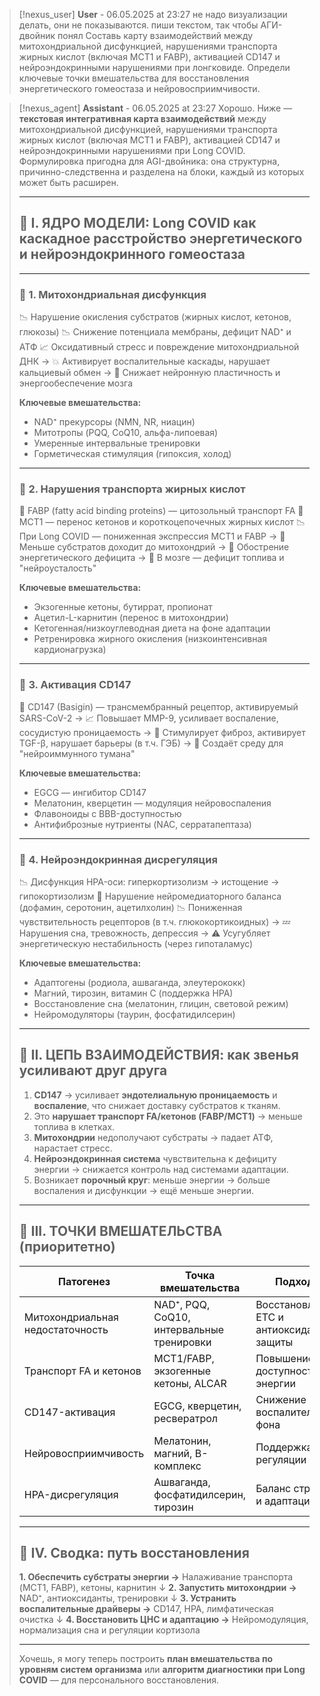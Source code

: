 >[!nexus_user] **User** - 06.05.2025 at 23:27
> не надо визуализации делать, они не показываются. пиши текстом, так чтобы АГИ-двойник понял 
> Составь карту взаимодействий между митохондриальной дисфункцией, нарушениями транспорта жирных кислот (включая MCT1 и FABP), активацией CD147 и нейроэндокринными нарушениями при лонгковиде. Определи ключевые точки вмешательства для восстановления энергетического гомеостаза и нейровосприимчивости.
<!-- UID: 6a525758-e114-45ae-b1a3-9128b814228a -->




>[!nexus_agent] **Assistant** - 06.05.2025 at 23:27
> Хорошо. Ниже — **текстовая интегративная карта взаимодействий** между митохондриальной дисфункцией, нарушениями транспорта жирных кислот (включая MCT1 и FABP), активацией CD147 и нейроэндокринными нарушениями при Long COVID. Формулировка пригодна для AGI-двойника: она структурна, причинно-следственна и разделена на блоки, каждый из которых может быть расширен.
> 
> ---
> 
> ## 🔷 **I. ЯДРО МОДЕЛИ: Long COVID как каскадное расстройство энергетического и нейроэндокринного гомеостаза**
> 
> ---
> 
> ### 🔹 1. Митохондриальная дисфункция 
> 📉 Нарушение окисления субстратов (жирных кислот, кетонов, глюкозы) 
> 📉 Снижение потенциала мембраны, дефицит NAD⁺ и АТФ 
> 📈 Оксидативный стресс и повреждение митохондриальной ДНК 
> → 💥 Активирует воспалительные каскады, нарушает кальциевый обмен 
> → 🧠 Снижает нейронную пластичность и энергообеспечение мозга 
> 
> **Ключевые вмешательства:**
> - NAD⁺ прекурсоры (NMN, NR, ниацин) 
> - Митотропы (PQQ, CoQ10, альфа-липоевая) 
> - Умеренные интервальные тренировки 
> - Горметическая стимуляция (гипоксия, холод)
> 
> ---
> 
> ### 🔹 2. Нарушения транспорта жирных кислот 
> 🛑 FABP (fatty acid binding proteins) — цитозольный транспорт FA 
> 🛑 MCT1 — перенос кетонов и короткоцепочечных жирных кислот 
> 📉 При Long COVID — пониженная экспрессия MCT1 и FABP 
> → 🚫 Меньше субстратов доходит до митохондрий 
> → 🔋 Обострение энергетического дефицита 
> → 🧠 В мозге — дефицит топлива и "нейроусталость"
> 
> **Ключевые вмешательства:**
> - Экзогенные кетоны, бутиррат, пропионат 
> - Ацетил-L-карнитин (перенос в митохондрии) 
> - Кетогенная/низкоуглеводная диета на фоне адаптации 
> - Ретренировка жирного окисления (низкоинтенсивная кардионагрузка)
> 
> ---
> 
> ### 🔹 3. Активация CD147 
> 🧬 CD147 (Basigin) — трансмембранный рецептор, активируемый SARS-CoV-2 
> → 📈 Повышает MMP-9, усиливает воспаление, сосудистую проницаемость 
> → 💢 Стимулирует фиброз, активирует TGF-β, нарушает барьеры (в т.ч. ГЭБ) 
> → 🧠 Создаёт среду для "нейроиммунного тумана"
> 
> **Ключевые вмешательства:**
> - EGCG — ингибитор CD147 
> - Мелатонин, кверцетин — модуляция нейровоспаления 
> - Флавоноиды с BBB-доступностью 
> - Антифиброзные нутриенты (NAC, серратапептаза)
> 
> ---
> 
> ### 🔹 4. Нейроэндокринная дисрегуляция 
> 📉 Дисфункция HPA-оси: гиперкортизолизм → истощение → гипокортизолизм 
> 🧠 Нарушение нейромедиаторного баланса (дофамин, серотонин, ацетилхолин) 
> 📉 Пониженная чувствительность рецепторов (в т.ч. глюкокортикоидных) 
> → 💤 Нарушения сна, тревожность, депрессия 
> → ⚠️ Усугубляет энергетическую нестабильность (через гипоталамус)
> 
> **Ключевые вмешательства:**
> - Адаптогены (родиола, ашваганда, элеутерококк) 
> - Магний, тирозин, витамин C (поддержка HPA) 
> - Восстановление сна (мелатонин, глицин, световой режим) 
> - Нейромодуляторы (таурин, фосфатидилсерин)
> 
> ---
> 
> ## 🔷 **II. ЦЕПЬ ВЗАИМОДЕЙСТВИЯ: как звенья усиливают друг друга**
> 
> 1. **CD147** → усиливает **эндотелиальную проницаемость** и **воспаление**, что снижает доставку субстратов к тканям. 
> 2. Это **нарушает транспорт FA/кетонов (FABP/MCT1)** → меньше топлива в клетках. 
> 3. **Митохондрии** недополучают субстраты → падает АТФ, нарастает стресс. 
> 4. **Нейроэндокринная система** чувствительна к дефициту энергии → снижается контроль над системами адаптации. 
> 5. Возникает **порочный круг**: меньше энергии → больше воспаления и дисфункции → ещё меньше энергии.
> 
> ---
> 
> ## 🔷 **III. ТОЧКИ ВМЕШАТЕЛЬСТВА (приоритетно)**
> 
> | Патогенез | Точка вмешательства | Подходы |
> |-------------------------------|----------------------------------------|--------------------------------------|
> | Митохондриальная недостаточность | NAD⁺, PQQ, CoQ10, интервальные тренировки | Восстановление ETC и антиоксидантной защиты |
> | Транспорт FA и кетонов | MCT1/FABP, экзогенные кетоны, ALCAR | Повышение доступности энергии |
> | CD147-активация | EGCG, кверцетин, ресвератрол | Снижение воспалительного фона |
> | Нейровосприимчивость | Мелатонин, магний, B-комплекс | Поддержка регуляции ЦНС |
> | HPA-дисрегуляция | Ашваганда, фосфатидилсерин, тирозин | Баланс стресса и адаптации |
> 
> ---
> 
> ## 🔷 **IV. Сводка: путь восстановления**
> 
> **1. Обеспечить субстраты энергии →** 
> Налаживание транспорта (MCT1, FABP), кетоны, карнитин 
> ↓ 
> **2. Запустить митохондрии →** 
> NAD⁺, антиоксиданты, тренировки 
> ↓ 
> **3. Устранить воспалительные драйверы →** 
> CD147, HPA, лимфатическая очистка 
> ↓ 
> **4. Восстановить ЦНС и адаптацию →** 
> Нейромодуляция, нормализация сна и регуляции кортизола
> 
> ---
> 
> Хочешь, я могу теперь построить **план вмешательства по уровням систем организма** или **алгоритм диагностики при Long COVID** — для персонального восстановления.
<!-- UID: e285acdf-f567-4338-97c1-56b29363fc50 -->